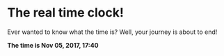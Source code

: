 # The real time clock!

Ever wanted to know what the time is? Well, your journey is about to end!

**The time is Nov 05, 2017, 17:40**
